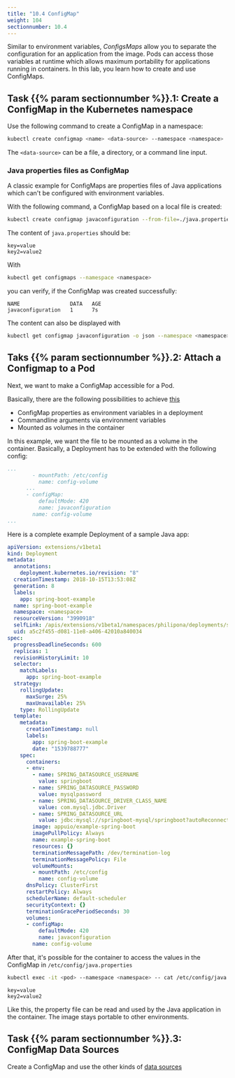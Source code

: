 ```yaml
---
title: "10.4 ConfigMap"
weight: 104
sectionnumber: 10.4
---
```


Similar to environment variables, _ConfigsMaps_ allow you to separate the configuration for an application from the image. Pods can access those variables at runtime which allows maximum portability for applications running in containers.
In this lab, you learn how to create and use ConfigMaps.


## Task {{% param sectionnumber %}}.1: Create a ConfigMap in the Kubernetes namespace

Use the following command to create a ConfigMap in a namespace:

```bash
kubectl create configmap <name> <data-source> --namespace <namespace>
```

The `<data-source>` can be a file, a directory, or a command line input.


### Java properties files as ConfigMap

A classic example for ConfigMaps are properties files of Java applications which can't be configured with environment variables.

With the following command, a ConfigMap based on a local file is created:

```bash
kubectl create configmap javaconfiguration --from-file=./java.properties --namespace <namespace>
```

The content of `java.properties` should be:

```properties
key=value
key2=value2
```

With

```bash
kubectl get configmaps --namespace <namespace>
```

you can verify, if the ConfigMap was created successfully:

```
NAME                DATA   AGE
javaconfiguration   1      7s
```

The content can also be displayed with

```bash
kubectl get configmap javaconfiguration -o json --namespace <namespace>
```


## Taks {{% param sectionnumber %}}.2: Attach a Configmap to a Pod

Next, we want to make a ConfigMap accessible for a Pod.

Basically, there are the following possibilities to achieve [this](https://kubernetes.io/docs/tasks/configure-pod-container/configure-pod-configmap/)

* ConfigMap properties as environment variables in a deployment
* Commandline arguments via environment variables
* Mounted as volumes in the container

In this example, we want the file to be mounted as a volume in the container.
Basically, a Deployment has to be extended with the following config:

```yaml
...
        - mountPath: /etc/config
          name: config-volume
      ...
      - configMap:
          defaultMode: 420
          name: javaconfiguration
        name: config-volume
...
```

Here is a complete example Deployment of a sample Java app:

```yaml
apiVersion: extensions/v1beta1
kind: Deployment
metadata:
  annotations:
    deployment.kubernetes.io/revision: "8"
  creationTimestamp: 2018-10-15T13:53:08Z
  generation: 8
  labels:
    app: spring-boot-example
  name: spring-boot-example
  namespace: <namespace>
  resourceVersion: "3990918"
  selfLink: /apis/extensions/v1beta1/namespaces/philipona/deployments/spring-boot-example
  uid: a5c2f455-d081-11e8-a406-42010a840034
spec:
  progressDeadlineSeconds: 600
  replicas: 1
  revisionHistoryLimit: 10
  selector:
    matchLabels:
      app: spring-boot-example
  strategy:
    rollingUpdate:
      maxSurge: 25%
      maxUnavailable: 25%
    type: RollingUpdate
  template:
    metadata:
      creationTimestamp: null
      labels:
        app: spring-boot-example
        date: "1539788777"
    spec:
      containers:
      - env:
        - name: SPRING_DATASOURCE_USERNAME
          value: springboot
        - name: SPRING_DATASOURCE_PASSWORD
          value: mysqlpassword
        - name: SPRING_DATASOURCE_DRIVER_CLASS_NAME
          value: com.mysql.jdbc.Driver
        - name: SPRING_DATASOURCE_URL
          value: jdbc:mysql://springboot-mysql/springboot?autoReconnect=true
        image: appuio/example-spring-boot
        imagePullPolicy: Always
        name: example-spring-boot
        resources: {}
        terminationMessagePath: /dev/termination-log
        terminationMessagePolicy: File
        volumeMounts:
        - mountPath: /etc/config
          name: config-volume
      dnsPolicy: ClusterFirst
      restartPolicy: Always
      schedulerName: default-scheduler
      securityContext: {}
      terminationGracePeriodSeconds: 30
      volumes:
      - configMap:
          defaultMode: 420
          name: javaconfiguration
        name: config-volume

```

After that, it's possible for the container to access the values in the ConfigMap in `/etc/config/java.properties`

```bash
kubectl exec -it <pod> --namespace <namespace> -- cat /etc/config/java.properties
```

```properties
key=value
key2=value2
```

Like this, the property file can be read and used by the Java application in the container. The image stays portable to other environments.


## Task {{% param sectionnumber %}}.3: ConfigMap Data Sources

Create a ConfigMap and use the other kinds of [data sources](https://kubernetes.io/docs/tasks/configure-pod-container/configure-pod-configmap/)
